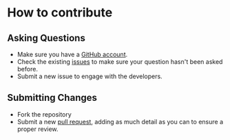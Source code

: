 # How to contribute

## Asking Questions
* Make sure you have a [GitHub account](https://github.com).
* Check the existing [issues](https://github.com/robertcoltheart/Minerva/issues) to make sure your question hasn't been asked before.
* Submit a new issue to engage with the developers.

## Submitting Changes
* Fork the repository
* Submit a new [pull request](https://github.com/robertcoltheart/Minerva/pulls), adding as much detail as you can to ensure a proper review.
